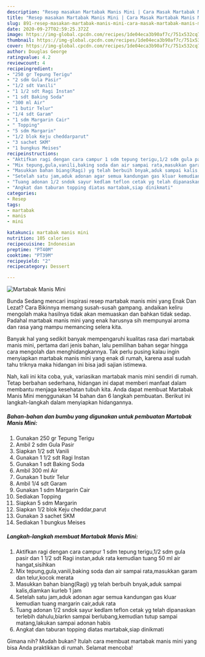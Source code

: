 ```yaml
---
description: "Resep masakan Martabak Manis Mini | Cara Masak Martabak Manis Mini Yang Paling Enak"
title: "Resep masakan Martabak Manis Mini | Cara Masak Martabak Manis Mini Yang Paling Enak"
slug: 891-resep-masakan-martabak-manis-mini-cara-masak-martabak-manis-mini-yang-paling-enak
date: 2020-09-27T02:59:25.372Z
image: https://img-global.cpcdn.com/recipes/1de04eca3b90af7c/751x532cq70/martabak-manis-mini-foto-resep-utama.jpg
thumbnail: https://img-global.cpcdn.com/recipes/1de04eca3b90af7c/751x532cq70/martabak-manis-mini-foto-resep-utama.jpg
cover: https://img-global.cpcdn.com/recipes/1de04eca3b90af7c/751x532cq70/martabak-manis-mini-foto-resep-utama.jpg
author: Douglas George
ratingvalue: 4.2
reviewcount: 4
recipeingredient:
- "250 gr Tepung Terigu"
- "2 sdm Gula Pasir"
- "1/2 sdt Vanili"
- "1 1/2 sdt Ragi Instan"
- "1 sdt Baking Soda"
- "300 ml Air"
- "1 butir Telur"
- "1/4 sdt Garam"
- "1 sdm Margarin Cair"
- " Topping"
- "5 sdm Margarin"
- "1/2 blok Keju cheddarparut"
- "3 sachet SKM"
- "1 bungkus Meises"
recipeinstructions:
- "Aktifkan ragi dengan cara campur 1 sdm tepung terigu,1/2 sdm gula pasir dan 1 1/2 sdt Ragi instan,aduk rata kemudian tuang 50 ml air hangat,sisihkan"
- "Mix tepung,gula,vanili,baking soda dan air sampai rata,masukkan garam dan telur,kocok merata"
- "Masukkan bahan biang(Ragi) yg telah berbuih bnyak,aduk sampai kalis,diamkan kurleb 1 jam"
- "Setelah satu jam,aduk adonan agar semua kandungan gas kluar kemudian tuang margarin cair,aduk rata"
- "Tuang adonan 1/2 sndok sayur kedlam teflon cetak yg telah dipanaskan terlebih dahulu,biarkn sampai berlubang,kemudian tutup sampai matang,lakukan sampai adonan habis"
- "Angkat dan taburan topping diatas martabak,siap dinikmati"
categories:
- Resep
tags:
- martabak
- manis
- mini

katakunci: martabak manis mini 
nutrition: 105 calories
recipecuisine: Indonesian
preptime: "PT40M"
cooktime: "PT39M"
recipeyield: "2"
recipecategory: Dessert

---
```



![Martabak Manis Mini](https://img-global.cpcdn.com/recipes/1de04eca3b90af7c/751x532cq70/martabak-manis-mini-foto-resep-utama.jpg)

Bunda Sedang mencari inspirasi resep martabak manis mini yang Enak Dan Lezat? Cara Bikinnya memang susah-susah gampang. andaikan keliru mengolah maka hasilnya tidak akan memuaskan dan bahkan tidak sedap. Padahal martabak manis mini yang enak harusnya sih mempunyai aroma dan rasa yang mampu memancing selera kita.



Banyak hal yang sedikit banyak mempengaruhi kualitas rasa dari martabak manis mini, pertama dari jenis bahan, lalu pemilihan bahan segar hingga cara mengolah dan menghidangkannya. Tak perlu pusing kalau ingin menyiapkan martabak manis mini yang enak di rumah, karena asal sudah tahu triknya maka hidangan ini bisa jadi sajian istimewa.


Nah, kali ini kita coba, yuk, variasikan martabak manis mini sendiri di rumah. Tetap berbahan sederhana, hidangan ini dapat memberi manfaat dalam membantu menjaga kesehatan tubuh kita. Anda dapat membuat Martabak Manis Mini menggunakan 14 bahan dan 6 langkah pembuatan. Berikut ini langkah-langkah dalam menyiapkan hidangannya.

<!--inarticleads1-->

##### Bahan-bahan dan bumbu yang digunakan untuk pembuatan Martabak Manis Mini:

1. Gunakan 250 gr Tepung Terigu
1. Ambil 2 sdm Gula Pasir
1. Siapkan 1/2 sdt Vanili
1. Gunakan 1 1/2 sdt Ragi Instan
1. Gunakan 1 sdt Baking Soda
1. Ambil 300 ml Air
1. Gunakan 1 butir Telur
1. Ambil 1/4 sdt Garam
1. Gunakan 1 sdm Margarin Cair
1. Sediakan  Topping
1. Siapkan 5 sdm Margarin
1. Siapkan 1/2 blok Keju cheddar,parut
1. Gunakan 3 sachet SKM
1. Sediakan 1 bungkus Meises




<!--inarticleads2-->

##### Langkah-langkah membuat Martabak Manis Mini:

1. Aktifkan ragi dengan cara campur 1 sdm tepung terigu,1/2 sdm gula pasir dan 1 1/2 sdt Ragi instan,aduk rata kemudian tuang 50 ml air hangat,sisihkan
1. Mix tepung,gula,vanili,baking soda dan air sampai rata,masukkan garam dan telur,kocok merata
1. Masukkan bahan biang(Ragi) yg telah berbuih bnyak,aduk sampai kalis,diamkan kurleb 1 jam
1. Setelah satu jam,aduk adonan agar semua kandungan gas kluar kemudian tuang margarin cair,aduk rata
1. Tuang adonan 1/2 sndok sayur kedlam teflon cetak yg telah dipanaskan terlebih dahulu,biarkn sampai berlubang,kemudian tutup sampai matang,lakukan sampai adonan habis
1. Angkat dan taburan topping diatas martabak,siap dinikmati




Gimana nih? Mudah bukan? Itulah cara membuat martabak manis mini yang bisa Anda praktikkan di rumah. Selamat mencoba!
